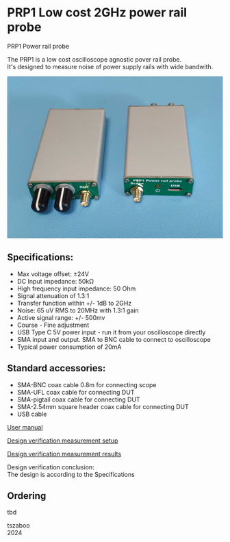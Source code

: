 # PRP1 Low cost 2GHz power rail probe 
PRP1 Power rail probe

The PRP1 is a low cost oscilloscope agnostic pover rail probe.  
It's designed to measure noise of power supply rails with wide bandwith.

![image](/User%20manual/PRP1-picture.jpg)


## Specifications:
* Max voltage offset: ±24V
* DC Input impedance: 50kΩ
* High frequency input impedance: 50 Ohm
* Signal attenuation of 1.3:1
* Transfer function within +/- 1dB to 2GHz
* Noise: 65 uV RMS to 20MHz with 1.3:1 gain
* Active signal range: +/- 500mv
* Course - Fine adjustment
* USB Type C 5V power input - run it from your oscilloscope directly
* SMA input and output. SMA to BNC cable to connect to oscilloscope
* Typical power consumption of 20mA

## Standard accessories:
* SMA-BNC coax cable 0.8m for connecting scope
* SMA-UFL coax cable for connecting DUT
* SMA-pigtail coax cable for connecting DUT
* SMA-2.54mm square header coax cable for connecting DUT
* USB cable

[User manual](https://github.com/tszaboo/PRP1/blob/main/User%20manual/User%20manual.md)  

[Design verification measurement setup](https://github.com/tszaboo/PRP1/blob/main/Design%20verification/Test%20description.md)  

[Design verification measurement results](https://github.com/tszaboo/PRP1/tree/main/Test%20results)  

Design verification conclusion:  
The design is according to the Specifications 

## Ordering
tbd

tszaboo  
2024



